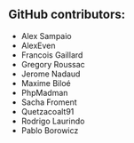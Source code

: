 GitHub contributors:
--------------------------------
- Alex Sampaio
- AlexEven
- Francois Gaillard
- Gregory Roussac
- Jerome Nadaud
- Maxime Biloé
- PhpMadman
- Sacha Froment
- Quetzacoalt91
- Rodrigo Laurindo
- Pablo Borowicz
